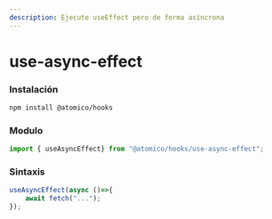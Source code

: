 ```yaml
---
description: Ejecute useEffect pero de forma asíncrona
---
```


# use-async-effect

### Instalación

```bash
npm install @atomico/hooks
```

### Modulo

```javascript
import { useAsyncEffect} from "@atomico/hooks/use-async-effect";
```

### Sintaxis

```javascript
useAsyncEffect(async ()=>{
    await fetch("...");
});
```

